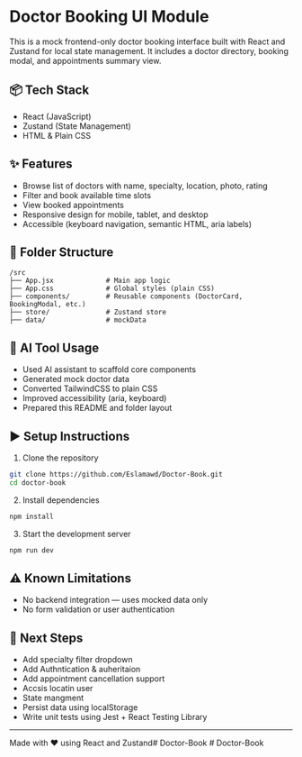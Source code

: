 # Doctor Booking UI Module

This is a mock frontend-only doctor booking interface built with React and Zustand for local state management. It includes a doctor directory, booking modal, and appointments summary view.

## 📦 Tech Stack
- React (JavaScript)
- Zustand (State Management)
- HTML & Plain CSS

## ✨ Features
- Browse list of doctors with name, specialty, location, photo, rating
- Filter and book available time slots
- View booked appointments
- Responsive design for mobile, tablet, and desktop
- Accessible (keyboard navigation, semantic HTML, aria labels)

## 📁 Folder Structure
```
/src
├── App.jsx             # Main app logic
├── App.css             # Global styles (plain CSS)
├── components/         # Reusable components (DoctorCard, BookingModal, etc.)
├── store/              # Zustand store
├── data/               # mockData
```

## 🧠 AI Tool Usage
- Used AI assistant to scaffold core components
- Generated mock doctor data
- Converted TailwindCSS to plain CSS
- Improved accessibility (aria, keyboard)
- Prepared this README and folder layout

## ▶️ Setup Instructions
1. Clone the repository
```bash
git clone https://github.com/Eslamawd/Doctor-Book.git
cd doctor-book
```
2. Install dependencies
```bash
npm install
```
3. Start the development server
```bash
npm run dev
```

## ⚠️ Known Limitations
- No backend integration — uses mocked data only
- No form validation or user authentication

## 🚀 Next Steps
- Add specialty filter dropdown
- Add Authntication & auheritaion 
- Add appointment cancellation support
- Accsis locatin user 
- State mangment
- Persist data using localStorage
- Write unit tests using Jest + React Testing Library

---

Made with ❤️ using React and Zustand#   D o c t o r - B o o k  
 #   D o c t o r - B o o k  
 